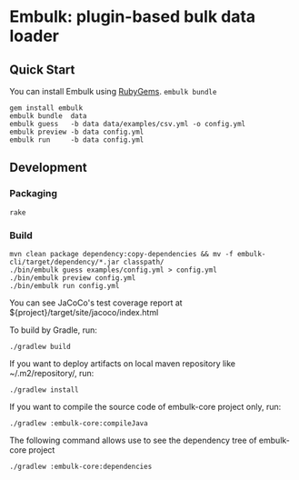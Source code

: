 # Embulk: plugin-based bulk data loader

## Quick Start

You can install Embulk using [RubyGems](https://rubygems.org/). `embulk bundle`

```
gem install embulk
embulk bundle  data
embulk guess   -b data data/examples/csv.yml -o config.yml
embulk preview -b data config.yml
embulk run     -b data config.yml
```

## Development

### Packaging

```
rake
```

### Build

```
mvn clean package dependency:copy-dependencies && mv -f embulk-cli/target/dependency/*.jar classpath/
./bin/embulk guess examples/config.yml > config.yml
./bin/embulk preview config.yml
./bin/embulk run config.yml
```

You can see JaCoCo's test coverage report at ${project}/target/site/jacoco/index.html

To build by Gradle, run:
```
./gradlew build
```
If you want to deploy artifacts on local maven repository like ~/.m2/repository/, run:
```
./gradlew install
```
If you want to compile the source code of embulk-core project only, run:
```
./gradlew :embulk-core:compileJava
```
The following command allows use to see the dependency tree of embulk-core project
```
./gradlew :embulk-core:dependencies
```
